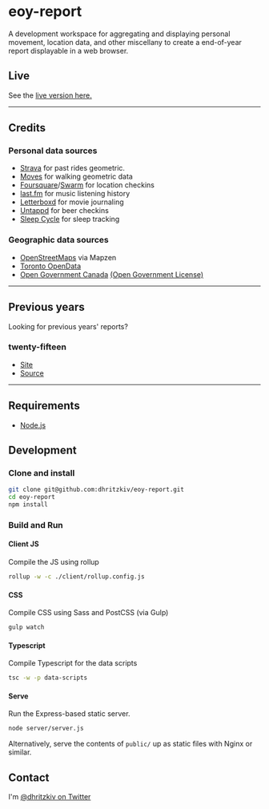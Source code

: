 # eoy-report

A development workspace for aggregating and displaying personal movement, location data, and other miscellany to create a end-of-year report displayable in a web browser.

## Live

See the [live version here.](https://2017.danielhritzkiv.com/)

---

## Credits

### Personal data sources

- [Strava](https://www.strava.com) for past rides geometric.
- [Moves](https://moves-app.com) for walking geometric data
- [Foursquare](https://foursquare.com)/[Swarm](https://swarmapp.com) for location checkins
- [last.fm](https://last.fm) for music listening history
- [Letterboxd](https://letterboxd.com) for movie journaling
- [Untappd](https://untappd.com) for beer checkins
- [Sleep Cycle](https://www.sleepcycle.com) for sleep tracking

### Geographic data sources

- [OpenStreetMaps](https://www.openstreetmap.org/) via Mapzen
- [Toronto OpenData](https://www.toronto.ca/city-government/data-research-maps/open-data/open-data-catalogue/)
- [Open Government Canada](https://open.canada.ca) [(Open Government License)](https://open.canada.ca/en/open-government-licence-canada)

---

## Previous years

Looking for previous years' reports?

### twenty-fifteen

- [Site](https://2015.danielhritzkiv.com)
- [Source](https://github.com/dhritzkiv/eoy-report/tree/2015)

---

## Requirements

- [Node.js](https://nodejs.org)

## Development

### Clone and install

```sh
git clone git@github.com:dhritzkiv/eoy-report.git
cd eoy-report
npm install
```

### Build and Run

#### Client JS

Compile the JS using rollup

```sh
rollup -w -c ./client/rollup.config.js
```

#### CSS

Compile CSS using Sass and PostCSS (via Gulp)

```sh
gulp watch
```

#### Typescript

Compile Typescript for the data scripts

```sh
tsc -w -p data-scripts
```

#### Serve

Run the Express-based static server.

```sh
node server/server.js
```

Alternatively, serve the contents of `public/` up as static files with Nginx or similar.


## Contact

I'm [@dhritzkiv on Twitter](https://twitter.com/dhritzkiv)
